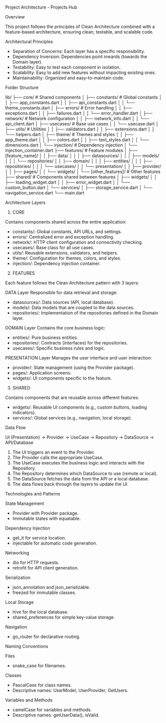 Project Architecture - Projects Hub

Overview

This project follows the principles of Clean Architecture combined with a feature-based architecture, ensuring clean, testable, and scalable code.

Architectural Principles

- Separation of Concerns: Each layer has a specific responsibility.
- Dependency Inversion: Dependencies point inwards (towards the Domain layer).
- Testability: Easy to test each component in isolation.
- Scalability: Easy to add new features without impacting existing ones.
- Maintainability: Organized and easy-to-maintain code.

Folder Structure

lib/
├── core/ # Shared components
│ ├── constants/ # Global constants
│ │ ├── app_constants.dart
│ │ ├── api_constants.dart
│ │ └── theme_constants.dart
│ ├── errors/ # Error handling
│ │ ├── exceptions.dart
│ │ ├── failures.dart
│ │ └── error_handler.dart
│ ├── network/ # Network configuration
│ │ ├── network_info.dart
│ │ └── api_client.dart
│ ├── usecases/ # Base use cases
│ │ └── usecase.dart
│ ├── utils/ # Utilities
│ │ ├── validators.dart
│ │ ├── extensions.dart
│ │ └── helpers.dart
│ ├── theme/ # Themes and styles
│ │ ├── app_theme.dart
│ │ ├── colors.dart
│ │ ├── text_styles.dart
│ │ └── dimensions.dart
│ └── injection/ # Dependency injection
│ └── injection_container.dart
├── features/ # Feature modules
│ ├── [feature_name]/
│ │ ├── data/
│ │ │ ├── datasources/
│ │ │ ├── models/
│ │ │ └── repositories/
│ │ ├── domain/
│ │ │ ├── entities/
│ │ │ ├── repositories/
│ │ │ └── usecases/
│ │ └── presentation/
│ │ ├── provider/
│ │ ├── pages/
│ │ └── widgets/
│ └── [other_features]/ # Other features
├── shared/ # Components shared between features
│ ├── widgets/
│ │ ├── loading_widget.dart
│ │ ├── error_widget.dart
│ │ └── custom_button.dart
│ └── services/
│ ├── storage_service.dart
│ └── navigation_service.dart
└── main.dart

Architecture Layers

1. CORE

Contains components shared across the entire application:

- constants/: Global constants, API URLs, and settings.
- errors/: Centralized error and exception handling.
- network/: HTTP client configuration and connectivity checking.
- usecases/: Base class for all use cases.
- utils/: Reusable extensions, validators, and helpers.
- theme/: Configuration for themes, colors, and styles.
- injection/: Dependency injection container.

2. FEATURES

Each feature follows the Clean Architecture pattern with 3 layers:

DATA Layer
Responsible for data retrieval and storage:

- datasources/: Data sources (API, local database).
- models/: Data models that are coupled to the data sources.
- repositories/: Implementation of the repositories defined in the Domain layer.

DOMAIN Layer
Contains the core business logic:

- entities/: Pure business entities.
- repositories/: Contracts (interfaces) for the repositories.
- usecases/: Specific business rules and logic.

PRESENTATION Layer
Manages the user interface and user interaction:

- provider/: State management (using the Provider package).
- pages/: Application screens.
- widgets/: UI components specific to the feature.

3. SHARED

Contains components that are reusable across different features:

- widgets/: Reusable UI components (e.g., custom buttons, loading indicators).
- services/: Global services (e.g., navigation, local storage).

Data Flow

UI (Presentation) -> Provider -> UseCase -> Repository -> DataSource -> API/Database

1. The UI triggers an event to the Provider.
2. The Provider calls the appropriate UseCase.
3. The UseCase executes the business logic and interacts with the Repository.
4. The Repository determines which DataSource to use (remote or local).
5. The DataSource fetches the data from the API or a local database.
6. The data flows back through the layers to update the UI.

Technologies and Patterns

State Management

- Provider with Provider package.
- Immutable states with equatable.

Dependency Injection

- get_it for service location.
- injectable for automatic code generation.

Networking

- dio for HTTP requests.
- retrofit for API client generation.

Serialization

- json_annotation and json_serializable.
- freezed for immutable classes.

Local Storage

- hive for the local database.
- shared_preferences for simple key-value storage.

Navigation

- go_router for declarative routing.

Naming Conventions

Files

- snake_case for filenames.

Classes

- PascalCase for class names.
- Descriptive names: UserModel, UserProvider, GetUsers.

Variables and Methods

- camelCase for variables and methods.
- Descriptive names: getUserData(), isValid.
